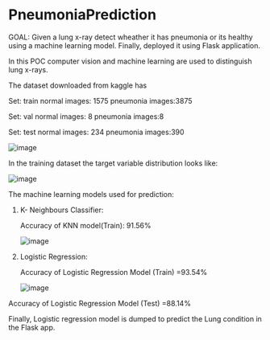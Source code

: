 # PneumoniaPrediction
GOAL: Given a lung x-ray detect wheather it has pneumonia or its healthy using a machine learning model. Finally, deployed it using Flask application.

In this POC computer vision and machine learning are used to distinguish lung x-rays.

The dataset downloaded from kaggle has 

Set: train   normal images: 1575  pneumonia images:3875

Set: val   normal images: 8  pneumonia images:8

Set: test   normal images: 234  pneumonia images:390

![image](https://user-images.githubusercontent.com/107737679/190056638-fc2f2692-70ba-4ac2-ab85-a7f5a23db3c0.png)


In the training dataset the target variable distribution looks like:

![image](https://user-images.githubusercontent.com/107737679/192058529-852ea7fc-ec09-404e-a2ff-f56bd7e35a4a.png)

The machine learning models used for prediction:

1. K- Neighbours Classifier: 
 
    Accuracy of KNN model(Train): 91.56%
    
    ![image](https://user-images.githubusercontent.com/107737679/192058981-fc217e64-28bd-4fa9-880a-fa5be20fd787.png)


2. Logistic Regression:
 
   Accuracy of Logistic Regression Model (Train) =93.54%
  
   
   ![image](https://user-images.githubusercontent.com/107737679/192059585-e3ababce-2c9b-4fc4-83a1-f05b5bb74ccc.png)

 Accuracy of Logistic Regression Model (Test) =88.14%

Finally, Logistic regression model is dumped to predict the Lung condition in the Flask app.





